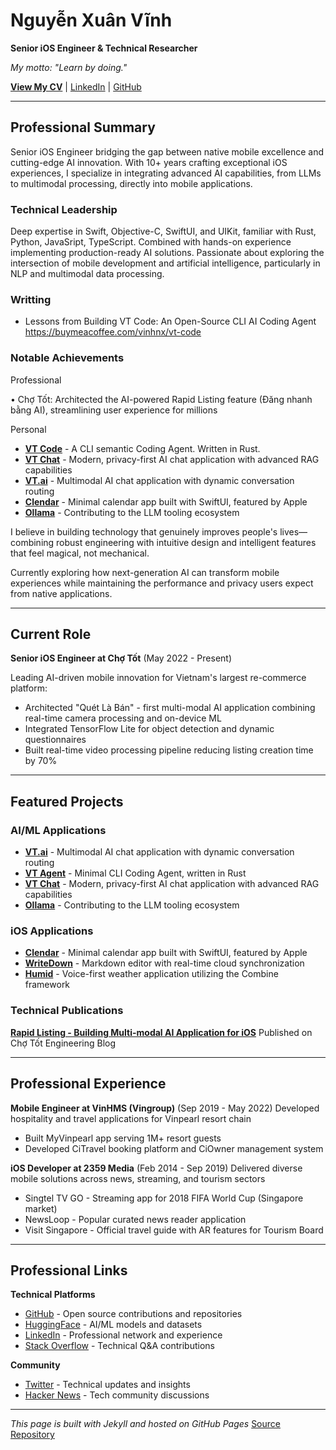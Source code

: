 # Nguyễn Xuân Vĩnh

**Senior iOS Engineer & Technical Researcher**

_My motto: "Learn by doing."_

**[View My CV](https://vinhnx.github.io/cv.html)** | [LinkedIn](https://www.linkedin.com/in/vinhnx) | [GitHub](https://github.com/vinhnx)

---

## Professional Summary

Senior iOS Engineer bridging the gap between native mobile excellence and cutting-edge AI innovation. With 10+ years crafting exceptional iOS experiences, I specialize in integrating advanced AI capabilities, from LLMs to multimodal processing, directly into mobile applications.

### Technical Leadership
Deep expertise in Swift, Objective-C, SwiftUI, and UIKit, familiar with Rust, Python, JavaSript, TypeScript. Combined with hands-on experience implementing production-ready AI solutions. Passionate about exploring the intersection of mobile development and artificial intelligence, particularly in NLP and multimodal data processing.

### Writting 

* Lessons from Building VT Code: An Open-Source CLI AI Coding Agent https://buymeacoffee.com/vinhnx/vt-code

### Notable Achievements

Professional

• Chợ Tốt: Architected the AI-powered Rapid Listing feature (Đăng nhanh bằng AI), streamlining user experience for millions

Personal

-   **[VT Code](https://github.com/vinhnx/vtcode)** - A CLI semantic Coding Agent. Written in Rust. 
-   **[VT Chat](https://github.com/vinhnx/vtchat)** - Modern, privacy-first AI chat application with advanced RAG capabilities
-   **[VT.ai](https://github.com/vinhnx/VT.ai)** - Multimodal AI chat application with dynamic conversation routing
-   **[Clendar](https://github.com/vinhnx/Clendar)** - Minimal calendar app built with SwiftUI, featured by Apple
-   **[Ollama](https://github.com/ollama/ollama)** - Contributing to the LLM tooling ecosystem

I believe in building technology that genuinely improves people's lives—combining robust engineering with intuitive design and intelligent features that feel magical, not mechanical.

Currently exploring how next-generation AI can transform mobile experiences while maintaining the performance and privacy users expect from native applications.

---

## Current Role

**Senior iOS Engineer at Chợ Tốt** (May 2022 - Present)

Leading AI-driven mobile innovation for Vietnam's largest re-commerce platform:

-   Architected "Quét Là Bán" - first multi-modal AI application combining real-time camera processing and on-device ML
-   Integrated TensorFlow Lite for object detection and dynamic questionnaires
-   Built real-time video processing pipeline reducing listing creation time by 70%

---

## Featured Projects

### AI/ML Applications

-   **[VT.ai](https://github.com/vinhnx/VT.ai)** - Multimodal AI chat application with dynamic conversation routing
-   **[VT Agent](https://github.com/vinhnx/vtchat)** - Minimal CLI Coding Agent, written in Rust
-   **[VT Chat](https://github.com/vinhnx/vtchat)** - Modern, privacy-first AI chat application with advanced RAG capabilities
-   **[Ollama](https://github.com/ollama/ollama)** - Contributing to the LLM tooling ecosystem

### iOS Applications

-   **[Clendar](https://github.com/vinhnx/Clendar)** - Minimal calendar app built with SwiftUI, featured by Apple
-   **[WriteDown](http://vinhnx.github.io/writedown-site/)** - Markdown editor with real-time cloud synchronization
-   **[Humid](http://vinhnx.github.io/humid-site/)** - Voice-first weather application utilizing the Combine framework

### Technical Publications

**[Rapid Listing - Building Multi-modal AI Application for iOS](https://blog.chotot.com/rapid-listing-building-multi-modal-ai-application/)**
Published on Chợ Tốt Engineering Blog

---

## Professional Experience

**Mobile Engineer at VinHMS (Vingroup)** (Sep 2019 - May 2022)
Developed hospitality and travel applications for Vinpearl resort chain

-   Built MyVinpearl app serving 1M+ resort guests
-   Developed CiTravel booking platform and CiOwner management system

**iOS Developer at 2359 Media** (Feb 2014 - Sep 2019)
Delivered diverse mobile solutions across news, streaming, and tourism sectors

-   Singtel TV GO - Streaming app for 2018 FIFA World Cup (Singapore market)
-   NewsLoop - Popular curated news reader application
-   Visit Singapore - Official travel guide with AR features for Tourism Board

---

## Professional Links

**Technical Platforms**

-   [GitHub](https://github.com/vinhnx) - Open source contributions and repositories
-   [HuggingFace](https://huggingface.co/vinhnx90) - AI/ML models and datasets
-   [LinkedIn](https://www.linkedin.com/in/vinhnx) - Professional network and experience
-   [Stack Overflow](https://stackoverflow.com/users/1477298/vinh-nguyen) - Technical Q&A contributions

**Community**

-   [Twitter](https://twitter.com/vinhnx) - Technical updates and insights
-   [Hacker News](https://news.ycombinator.com/user?id=vinhnx) - Tech community discussions

---

_This page is built with Jekyll and hosted on GitHub Pages_
[Source Repository](https://github.com/vinhnx/vinhnx.github.io)
